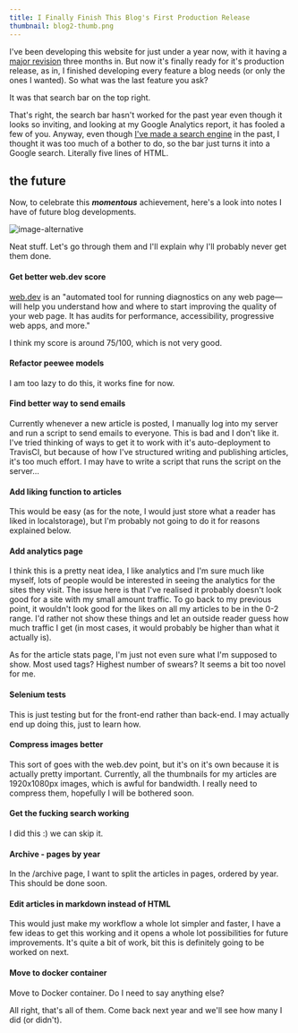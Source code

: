 ```yaml
---
title: I Finally Finish This Blog's First Production Release
thumbnail: blog2-thumb.png
---
```


I've been developing this website for just under a year now, with it having a [major revision](/post/how_do_you_write_a_blog) three months in. But now it's finally ready for it's production release, as in, I finished developing every feature a blog needs (or only the ones I wanted). So what was the last feature you ask?

It was that search bar on the top right.

That's right, the search bar hasn't worked for the past year even though it looks so inviting, and looking at my Google Analytics report, it has fooled a few of you. Anyway, even though [I've made a search engine](/post/how_do_you_write_a_search_engine) in the past, I thought it was too much of a bother to do, so the bar just turns it into a Google search. Literally five lines of HTML.

## the future

Now, to celebrate this ***momentous*** achievement, here's a look into notes I have of future blog developments.

![image-alternative](https://cdn.halcyonnouveau.xyz/blog/img/blog2-future.png)

Neat stuff. Let's go through them and I'll explain why I'll probably never get them done.

#### Get better web.dev score

[web.dev](https://web.dev) is an "automated tool for running diagnostics on any web page—will help you understand how and where to start improving the quality of your web page. It has audits for performance, accessibility, progressive web apps, and more."

I think my score is around 75/100, which is not very good.

#### Refactor peewee models

I am too lazy to do this, it works fine for now.

#### Find better way to send emails

Currently whenever a new article is posted, I manually log into my server and run a script to send emails to everyone. This is bad and I don't like it. I've tried thinking of ways to get it to work with it's auto-deployment to TravisCI, but because of how I've structured writing and publishing articles, it's too much effort. I may have to write a script that runs the script on the server...

#### Add liking function to articles

This would be easy (as for the note, I would just store what a reader has liked in localstorage), but I'm probably not going to do it for reasons explained below.

#### Add analytics page

I think this is a pretty neat idea, I like analytics and I'm sure much like myself, lots of people would be interested in seeing the analytics for the sites they visit. The issue here is that I've realised it probably doesn't look good for a site with my small amount traffic. To go back to my previous point, it wouldn't look good for the likes on all my articles to be in the 0-2 range. I'd rather not show these things and let an outside reader guess how much traffic I get (in most cases, it would probably be higher than what it actually is).

As for the article stats page, I'm just not even sure what I'm supposed to show. Most used tags? Highest number of swears? It seems a bit too novel for me.

#### Selenium tests

This is just testing but for the front-end rather than back-end. I may actually end up doing this, just to learn how.

#### Compress images better

This sort of goes with the web.dev point, but it's on it's own because it is actually pretty important. Currently, all the thumbnails for my articles are 1920x1080px images, which is awful for bandwidth. I really need to compress them, hopefully I will be bothered soon.

#### Get the fucking search working

I did this :) we can skip it.

#### Archive - pages by year

In the /archive page, I want to split the articles in pages, ordered by year. This should be done soon.

#### Edit articles in markdown instead of HTML

This would just make my workflow a whole lot simpler and faster, I have a few ideas to get this working and it opens a whole lot possibilities for future improvements. It's quite a bit of work, bit this is definitely going to be worked on next.

#### Move to docker container

Move to Docker container. Do I need to say anything else?

All right, that's all of them. Come back next year and we'll see how many I did (or didn't).
